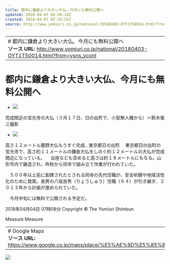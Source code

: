 ```yaml
---
title: 都内に鎌倉より大きい大仏、今月にも無料公開へ
updated: 2018-04-07 04:50:14Z
created: 2018-04-07 02:29:55Z
source: http://www.yomiuri.co.jp/national/20180403-OYT1T50014.html?from=ysns_ycont
---
```


|     |
| --- |
| # 都内に鎌倉より大きい大仏、今月にも無料公開へ<br>**ソース URL:**  http://www.yomiuri.co.jp/national/20180403-OYT1T50014.html?from=ysns_ycont |

# 都内に鎌倉より大きい大仏、今月にも無料公開へ

- [![](../_resources/136ac64857050cde4c3746e69e97d84d.jpg)](http://www.yomiuri.co.jp/photograph/news/article.html?id=20180403-OYT1I50013)

完成間近の宝光寺の大仏（３月１７日、日の出町で、小型無人機から）＝鈴木竜三撮影

- [![](../_resources/b6c3665873153e726376009c79ee70e2.jpg)](http://www.yomiuri.co.jp/stream/?id=08318&ctg=3)

高さ１２メートル鹿野大仏もうすぐ完成…東京都日の出町
　東京都日の出町の宝光寺で、高さ約１１メートルの鎌倉大仏をしのぐ約１２メートルの大仏が完成間近になっている。
　台座なども含めると高さは約１８メートルにもなる。山形市内で鋳造され、昨秋から同寺で組み立て作業が行われていた。

　５００年以上前に創建されたとされる同寺の先代住職が、安全祈願や地域活性化のために発案。長男の八坂良秀（りょうしゅう）住職（６４）が引き継ぎ、２０１３年から計画が進められていた。

　今月中旬には無料で公開される予定だ。

2018年04月04日 07時08分 Copyright © The Yomiuri Shimbun

Measure
Measure

|     |
| --- |
| # Google Maps<br>**ソース URL:**  https://www.google.co.jp/maps/place/%E5%AE%9D%E5%85%89%E5%AF%BA/@35.7472678,139.2549844,13z/data=!4m5!3m4!1s0x601923b5f6b69df3:0x66a039250a35f6!8m2!3d35.7428622!4d139.263571 |

![](../_resources/c04b768447907ec4452819c6eee15821.jpg)